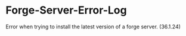 # Forge-Server-Error-Log
Error when trying to install the latest version of a forge server. (36.1.24) 
